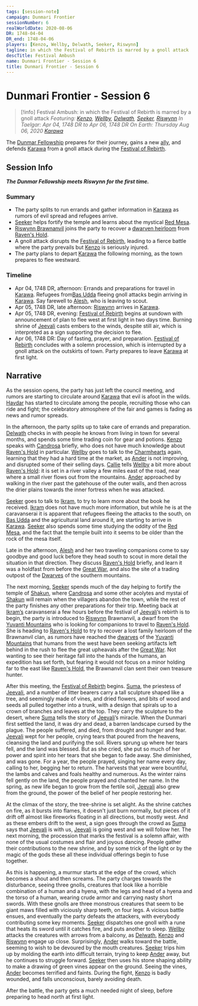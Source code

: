 ```yaml
---
tags: [session-note]
campaign: Dunmari Frontier
sessionNumber: 6
realWorldDate: 2020-08-06
DR: 1748-04-04
DR_end: 1748-04-06
players: [Kenzo, Wellby, Delwath, Seeker, Riswynn]
tagline: in which the Festival of Rebirth is marred by a gnoll attack
descTitle: Festival Ambush
name: Dunmari Frontier - Session 6
title: Dunmari Frontier - Session 6
---
```

# Dunmari Frontier - Session 6

>[!info] Festival Ambush: in which the Festival of Rebirth is marred by a gnoll attack
> *Featuring: [Kenzo](<../../../people/pcs/dunmar-fellowship/kenzo.md>), [Wellby](<../../../people/pcs/dunmar-fellowship/wellby.md>), [Delwath](<../../../people/pcs/dunmar-fellowship/delwath.md>), [Seeker](<../../../people/pcs/dunmar-fellowship/seeker.md>), [Riswynn](<../../../people/pcs/dunmar-fellowship/riswynn.md>)*
> *In Taelgar: Apr 04, 1748 DR to Apr 06, 1748 DR*
> *On Earth: Thursday Aug 06, 2020*
> *[Karawa](<../../../gazetteer/greater-dunmar/realms/dunmar/eastern-dunmar/karawa.md>)*

The [Dunmar Fellowship](<../../../people/pcs/dunmar-fellowship/dunmar-fellowship.md>) prepares for their journey, gains a new [ally](<../../../people/pcs/dunmar-fellowship/riswynn.md>), and defends [Karawa](<../../../gazetteer/greater-dunmar/realms/dunmar/eastern-dunmar/karawa.md>) from a gnoll attack during the [Festival of Rebirth](<../../../time/holidays-and-festivals/dunmari-festivals/festival-of-rebirth.md>).
## Session Info

***The Dunmar Fellowship meets Riswynn for the first time.***
### Summary
- The party splits to run errands and gather information in [Karawa](<../../../gazetteer/greater-dunmar/realms/dunmar/eastern-dunmar/karawa.md>) as rumors of evil spread and refugees arrive.
- [Seeker](<../../../people/pcs/dunmar-fellowship/seeker.md>) helps fortify the temple and learns about the mystical [Red Mesa](<../../../gazetteer/greater-dunmar/realms/dunmar/eastern-dunmar/red-mesa.md>).
- [Riswynn Brawnanvil](<../../../people/pcs/dunmar-fellowship/riswynn.md>) joins the party to recover a [dwarven heirloom](<../treasure/shield-of-the-brawnanvil-clan.md>) from [Raven's Hold](<../../../gazetteer/greater-dunmar/dunmari-basin/raven-s-hold.md>).
- A gnoll attack disrupts the [Festival of Rebirth](<../../../time/holidays-and-festivals/dunmari-festivals/festival-of-rebirth.md>), leading to a fierce battle where the party prevails but [Kenzo](<../../../people/pcs/dunmar-fellowship/kenzo.md>) is seriously injured.
- The party plans to depart [Karawa](<../../../gazetteer/greater-dunmar/realms/dunmar/eastern-dunmar/karawa.md>) the following morning, as the town prepares to flee westward.
### Timeline
- Apr 04, 1748 DR, afternoon: Errands and preparations for travel in [Karawa](<../../../gazetteer/greater-dunmar/realms/dunmar/eastern-dunmar/karawa.md>). Refugees from[Bas Udda](<../../../gazetteer/greater-dunmar/realms/dunmar/eastern-dunmar/bas-udda.md>) fleeing gnoll attacks begin arriving in [Karawa](<../../../gazetteer/greater-dunmar/realms/dunmar/eastern-dunmar/karawa.md>). Say farewell to [Alesh](<../../../people/dunmari/alesh.md>), who is leaving to scout.
- Apr 05, 1748 DR, late afternoon: [Riswynn](<../../../people/pcs/dunmar-fellowship/riswynn.md>) arrives in [Karawa](<../../../gazetteer/greater-dunmar/realms/dunmar/eastern-dunmar/karawa.md>).
- Apr 05, 1748 DR, evening: [Festival of Rebirth](<../../../time/holidays-and-festivals/dunmari-festivals/festival-of-rebirth.md>) begins at sundown with announcement of plan to flee west at first light in two days time.  Burning shrine of [Jeevali](<../../../cosmology/gods/incorporeal-gods/dunmari-pantheon/jeevali.md>) casts embers to the winds, despite still air, which is interpreted as a sign supporting the decision to flee.
- Apr 06, 1748 DR: Day of fasting, prayer, and preparation. [Festival of Rebirth](<../../../time/holidays-and-festivals/dunmari-festivals/festival-of-rebirth.md>) concludes with a solemn procession, which is interrupted by a gnoll attack on the outskirts of town. Party prepares to leave [Karawa](<../../../gazetteer/greater-dunmar/realms/dunmar/eastern-dunmar/karawa.md>) at first light.

## Narrative
As the session opens, the party has just left the council meeting, and rumors are starting to circulate around [Karawa](<../../../gazetteer/greater-dunmar/realms/dunmar/eastern-dunmar/karawa.md>) that evil is afoot in the wilds. [Havdar](<../../../people/dunmari/havdar.md>) has started to circulate among the people, recruiting those who can ride and fight; the celebratory atmosphere of the fair and games is fading as news and rumor spreads. 

In the afternoon, the party splits up to take care of errands and preparation. [Delwath](<../../../people/pcs/dunmar-fellowship/delwath.md>) checks in with people he knows from living in town for several months, and spends some time trading coin for gear and potions. [Kenzo](<../../../people/pcs/dunmar-fellowship/kenzo.md>) speaks with [Candrosa](<../../../people/dunmari/candrosa.md>) briefly, who does not have much knowledge about [Raven's Hold](<../../../gazetteer/greater-dunmar/dunmari-basin/raven-s-hold.md>) in particular. [Wellby](<../../../people/pcs/dunmar-fellowship/wellby.md>) goes to talk to the [Charmhearts](<../../../groups/halfling-families/charmhearts.md>) again, learning that they had a hard time at the market, as [Ander](<../../../people/pcs/mawar-confederacy/ander.md>) is not improving, and disrupted some of their selling days. [Callie](<../../../people/halflings/callie-charmheart.md>) tells [Wellby](<../../../people/pcs/dunmar-fellowship/wellby.md>) a bit more about [Raven's Hold](<../../../gazetteer/greater-dunmar/dunmari-basin/raven-s-hold.md>): it is set in a river valley a few miles east of the road, near where a small river flows out from the mountains. [Ander](<../../../people/halflings/ander-charmheart.md>) approached by walking in the river past the gatehouse of the outer walls, and then across the drier plains towards the inner fortress when he was attacked. 

[Seeker](<../../../people/pcs/dunmar-fellowship/seeker.md>) goes to talk to [Ikram](<../../../people/dunmari/ikram.md>), to try to learn more about the book he received. [Ikram](<../../../people/dunmari/ikram.md>) does not have much more information, but while he is at the caravanserai it is apparent that refugees fleeing the attacks to the south, on [Bas Udda](<../../../gazetteer/greater-dunmar/realms/dunmar/eastern-dunmar/bas-udda.md>) and the agricultural land around it, are starting to arrive in [Karawa](<../../../gazetteer/greater-dunmar/realms/dunmar/eastern-dunmar/karawa.md>). [Seeker](<../../../people/pcs/dunmar-fellowship/seeker.md>) also spends some time studying the oddity of the [Red Mesa](<../../../gazetteer/greater-dunmar/realms/dunmar/eastern-dunmar/red-mesa.md>), and the fact that the temple built into it seems to be older than the rock of the mesa itself. 

Late in the afternoon, [Alesh](<../../../people/dunmari/alesh.md>) and her two traveling companions come to say goodbye and good luck before they head south to scout in more detail the situation in that direction. They discuss [Raven's Hold](<../../../gazetteer/greater-dunmar/dunmari-basin/raven-s-hold.md>) briefly, and learn it was a holdfast from before the [Great War](<../../../events/1500s/great-war.md>), and also the site of a trading outpost of the [Dwarves](<../../../species/children-of-the-embodied-gods/dwarves/dwarves.md>) of the southern mountains. 

The next morning, [Seeker](<../../../people/pcs/dunmar-fellowship/seeker.md>) spends much of the day helping to fortify the temple of [Shakun](<../../../cosmology/gods/incorporeal-gods/dunmari-pantheon/shakun.md>), where [Candrosa](<../../../people/dunmari/candrosa.md>) and some other acolytes and mystai of [Shakun](<../../../cosmology/gods/incorporeal-gods/dunmari-pantheon/shakun.md>) will remain when the villagers abandon the town, while the rest of the party finishes any other preparations for their trip. Meeting back at [Ikram’s](<../../../gazetteer/greater-dunmar/realms/dunmar/eastern-dunmar/ikrams.md>) caravanserai a few hours before the festival of [Jeevali](<../../../cosmology/gods/incorporeal-gods/dunmari-pantheon/jeevali.md>)’s rebirth is to begin, the party is introduced to [Riswynn](<../../../people/pcs/dunmar-fellowship/riswynn.md>) Brawnanvil, a dwarf from the [Yuvanti Mountains](<../../../gazetteer/greater-dunmar/yuvanti-mountains.md>) who is looking for companions to travel to [Raven's Hold](<../../../gazetteer/greater-dunmar/dunmari-basin/raven-s-hold.md>). She is heading to [Raven's Hold](<../../../gazetteer/greater-dunmar/dunmari-basin/raven-s-hold.md>) to try to recover a lost family heirloom of the Brawnanvil clan, as rumors have reached the [dwarves](<../../../species/children-of-the-embodied-gods/dwarves/dwarves.md>) of the [Yuvanti Mountains](<../../../gazetteer/greater-dunmar/yuvanti-mountains.md>) that humans from the west have been seeking artifacts left behind in the rush to flee the great upheavals after the [Great War](<../../../events/1500s/great-war.md>). Not wanting to see their heritage fall into the hands of the humans, an expedition has set forth, but fearing it would not focus on a minor holding far to the east like [Raven's Hold](<../../../gazetteer/greater-dunmar/dunmari-basin/raven-s-hold.md>), the Brawnanvil clan sent their own treasure hunter. 

After this meeting, the [Festival of Rebirth](<../../../time/holidays-and-festivals/dunmari-festivals/festival-of-rebirth.md>) begins. [Suma](<../../../people/dunmari/suma.md>), the priestess of [Jeevali](<../../../cosmology/gods/incorporeal-gods/dunmari-pantheon/jeevali.md>), and a number of litter bearers carry a tall sculpture shaped like a tree, and seemingly made of vines, and dried flowers, and bits of wood and seeds all pulled together into a trunk, with a design that spirals up to a crown of branches and leaves at the top. They carry the sculpture to the desert, where [Suma](<../../../people/dunmari/suma.md>) tells the story of [Jeevali](<../../../cosmology/gods/incorporeal-gods/dunmari-pantheon/jeevali.md>)’s miracle. When the Dunmari first settled the land, it was dry and dead, a barren landscape cursed by the plague. The people suffered, and died, from drought and hunger and fear. [Jeevali](<../../../cosmology/gods/incorporeal-gods/dunmari-pantheon/jeevali.md>) wept for her people, crying tears that poured from the heavens, cleansing the land and purifying the soil. Rivers sprung up where her tears fell, and the land was blessed. But as she cried, she put so much of her power and spirit into her tears that she began to fade away. She diminished, and was gone. For a year, the people prayed, singing her name every day, calling to her, begging her to return. The harvests that year were bountiful, the lambs and calves and foals healthy and numerous. As the winter rains fell gently on the land, the people prayed and chanted her name. In the spring, as new life began to grow from the fertile soil, [Jeevali](<../../../cosmology/gods/incorporeal-gods/dunmari-pantheon/jeevali.md>) also grew from the ground, the power of the belief of her people restoring her.

At the climax of the story, the tree-shrine is set alight. As the shrine catches on fire, as it bursts into flames, it doesn't just burn normally, but pieces of it drift off almost like fireworks floating in all directions, but mostly west. And as these embers drift to the west, a sign goes through the crowd as [Suma](<../../../people/dunmari/suma.md>) says that [Jeevali](<../../../cosmology/gods/incorporeal-gods/dunmari-pantheon/jeevali.md>) is with us, [Jeevali](<../../../cosmology/gods/incorporeal-gods/dunmari-pantheon/jeevali.md>) is going west and we will follow her. The next morning, the procession that marks the festival is a solemn affair, with none of the usual costumes and flair and joyous dancing. People gather their contributions to the new shrine, and by some trick of the light or by the magic of the gods these all these individual offerings begin to fuse together. 

As this is happening, a murmur starts at the edge of the crowd, which becomes a shout and then screams. The party charges towards the disturbance, seeing three gnolls, creatures that look like a horrible combination of a human and a hyena, with the legs and head of a hyena and the torso of a human, wearing crude armor and carrying nasty short swords. With these gnolls are three monstrous creatures that seem to be giant maws filled with viciously sharp teeth, on four legs. A vicious battle ensues, and eventually the party defeats the attackers, with everybody contributing some key moments. [Seeker](<../../../people/pcs/dunmar-fellowship/seeker.md>) dispatches one gnoll with a rune that heats its sword until it catches fire, and puts another to sleep. [Wellby](<../../../people/pcs/dunmar-fellowship/wellby.md>) attacks the creatures with arrows from a balcony, as [Delwath](<../../../people/pcs/dunmar-fellowship/delwath.md>), [Kenzo](<../../../people/pcs/dunmar-fellowship/kenzo.md>) and [Riswynn](<../../../people/pcs/dunmar-fellowship/riswynn.md>) engage up close. Surprisingly, [Ander](<../../../people/halflings/ander-charmheart.md>) walks toward the battle, seeming to wish to be devoured by the mouth creatures. [Seeker](<../../../people/pcs/dunmar-fellowship/seeker.md>) trips him up by molding the earth into difficult terrain, trying to keep [Ander](<../../../people/halflings/ander-charmheart.md>) away, but he continues to struggle forward. [Seeker](<../../../people/pcs/dunmar-fellowship/seeker.md>) then uses his stone shaping ability to make a drawing of green vines appear on the ground. Seeing the vines, [Ander](<../../../people/pcs/mawar-confederacy/ander.md>) becomes terrified and faints. During the fight, [Kenzo](<../../../people/pcs/dunmar-fellowship/kenzo.md>) is badly wounded, and falls unconscious, barely avoiding death. 

After the battle, the party gets a much needed night of sleep, before preparing to head north at first light. 

